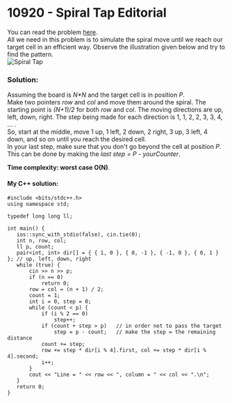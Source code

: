 # 10920 - Spiral Tap Editorial

You can read the problem [here](https://onlinejudge.org/index.php?option=com_onlinejudge&Itemid=8&page=show_problem&problem=1861).  
All we need in this problem is to simulate the spiral move until we reach our target cell in an efficient way. Observe the illustration given below and try to find the pattern.  
![Spiral Tap](https://cdn.discordapp.com/attachments/731865130077519935/734915978718216192/unknown.png)  
### Solution:
  Assuming the board is *N\*N* and the target cell is in position *P*.  
  Make two pointers *row* and *col* and move them around the spiral. The starting point is *(N+1)/2* for both *row* and *col*. The moving directions are up, left, down, right. The step being made for each direction is 1, 1, 2, 2, 3, 3, 4, ... .  
  So, start at the middle, move 1 up, 1 left, 2 down, 2 right, 3 up, 3 left, 4 down, and so on until you reach the desired cell.  
  In your last step, make sure that you don't go beyond the cell at position *P*. This can be done by making the *last step = P - yourCounter*.  
    
   **Time complexity: worst case O(N)**.  
 #### My C++ solution:  
 ``` #include<iostream>
#include <bits/stdc++.h>
using namespace std;

typedef long long ll;

int main() {
	ios::sync_with_stdio(false), cin.tie(0);
	int n, row, col;
	ll p, count;
	pair<int, int> dir[] = { { 1, 0 }, { 0, -1 }, { -1, 0 }, { 0, 1 } }; // up, left, down, right
	while (true) {
		cin >> n >> p;
		if (n == 0)
			return 0;
		row = col = (n + 1) / 2;
		count = 1;
		int i = 0, step = 0;
		while (count < p) {
			if (i % 2 == 0)
				step++;
			if (count + step > p)	// in order not to pass the target
				step = p - count;	// make the step = the remaining distance
			count += step;
			row += step * dir[i % 4].first, col += step * dir[i % 4].second;
			i++;
		}
		cout << "Line = " << row << ", column = " << col << ".\n";
	}
	return 0;
}
``` 
